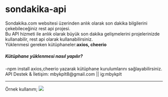 # sondakika-api
Sondakika.com websitesi üzerinden anlık olarak son dakika bilgilerini çekebileceğiniz rest api projesi.<br>
Bu API hizmeti ile anlık olarak büyük son dakika gelişmelerini projelerinizde kullanabilir, rest api olarak kullanabilirsiniz.<br>
Yüklenmesi gereken kütüphaneler:<b>axios, cheerio</b><br>
<h5>Kütüphane yüklenmesi nasıl yapılır?</h5>
-npm install axios,cheerio yazarak kütüphane kurulumlarını sağlayabilirsiniz.<br>
API Destek & İletişim: mbykplt8@gmail.com || ig:mbykplt
<hr>
Örnek kullanım;
<img src="https://i.hizliresim.com/msl37cp.png">

